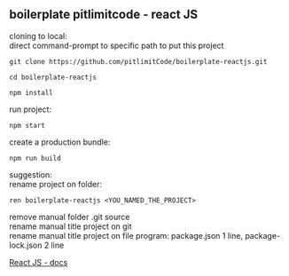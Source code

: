 ## boilerplate pitlimitcode - react JS

cloning to local:  
direct command-prompt to specific path to put this project  
```
git clone https://github.com/pitlimitCode/boilerplate-reactjs.git
```
```
cd boilerplate-reactjs
```
```
npm install
```

run project:
```
npm start
```

create a production bundle:  
```
npm run build
```

suggestion:  
rename project on folder:  
```
ren boilerplate-reactjs <YOU_NAMED_THE_PROJECT>
```
remove manual folder .git source  
rename manual title project on git  
rename manual title project on file program: package.json 1 line, package-lock.json 2 line  

[React JS - docs](https://reactjs.org/docs/code-splitting.html)  
